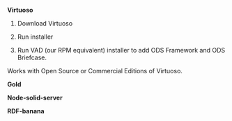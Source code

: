 **Virtuoso**

1. Download Virtuoso

2. Run installer

3. Run VAD \(our RPM equivalent\) installer to add ODS Framework and ODS Briefcase.

Works with Open Source or Commercial Editions of Virtuoso.

**Gold**

**Node-solid-server**

**RDF-banana**

